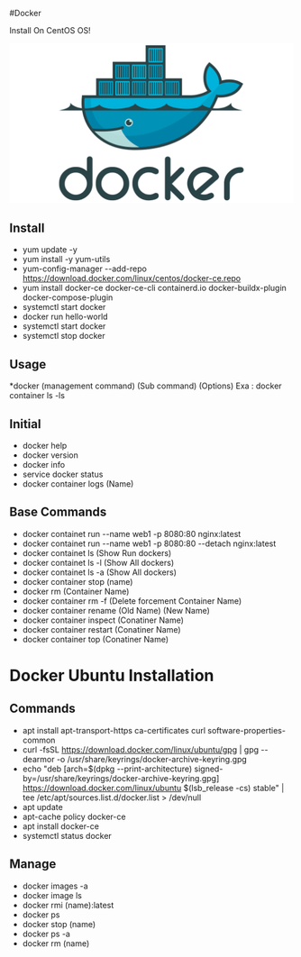 #Docker

Install On CentOS OS!

<p align="center">
  <img src="./assets/screenshot.png" width="802" />
</p>

## Install
* yum update -y
* yum install -y yum-utils
* yum-config-manager --add-repo https://download.docker.com/linux/centos/docker-ce.repo
* yum install docker-ce docker-ce-cli containerd.io docker-buildx-plugin docker-compose-plugin
* systemctl start docker
* docker run hello-world
* systemctl start docker
* systemctl stop docker

## Usage
*docker (management command) (Sub command) (Options)
Exa : docker container ls -ls

## Initial
* docker help
* docker version
* docker info
* service docker status
* docker container logs (Name)


## Base Commands
* docker containet run --name web1 -p 8080:80 nginx:latest
* docker containet run --name web1 -p 8080:80 --detach  nginx:latest
* docker containet ls (Show Run dockers)
* docker containet ls -l (Show All dockers)
* docker containet ls -a (Show All dockers)
* docker container stop (name)
* docker rm (Container Name)
* docker container rm -f (Delete forcement Container Name)
* docker container rename (Old Name) (New Name)
* docker container inspect (Conatiner Name)
* docker container restart (Conatiner Name)
* docker container top (Conatiner Name)

#  Docker Ubuntu Installation

## Commands
* apt install apt-transport-https ca-certificates curl software-properties-common
* curl -fsSL https://download.docker.com/linux/ubuntu/gpg | gpg --dearmor -o /usr/share/keyrings/docker-archive-keyring.gpg
* echo "deb [arch=$(dpkg --print-architecture) signed-by=/usr/share/keyrings/docker-archive-keyring.gpg] https://download.docker.com/linux/ubuntu $(lsb_release -cs) stable" | tee /etc/apt/sources.list.d/docker.list > /dev/null
* apt update
* apt-cache policy docker-ce
* apt install docker-ce
* systemctl status docker

## Manage
* docker images -a
* docker image ls
* docker rmi (name):latest
* docker ps
* docker stop (name)
* docker ps -a
* docker rm (name)
